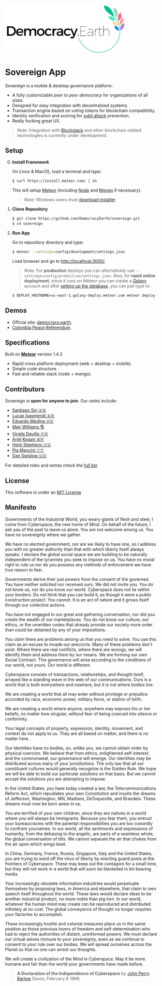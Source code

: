 <img src="public/images/democracy-earth.png" width="400" title="DemocracyEarth" style="text-align: center;">

# Sovereign App

Sovereign is a mobile & desktop governance platform.

  * A fully customizable _peer to peer democracy_ for organizations of all sizes.
  * Designed for easy integration with decentralized systems.
  * Transaction engine based on voting tokens for blockchain compatibility.
  * Identity verification and scoring for [sybil attack](https://www.microsoft.com/en-us/research/wp-content/uploads/2002/01/IPTPS2002.pdf) prevention.
  * Really fucking great UX.

  > _Note:_ Integration with [Blockstack](https://github.com/blockstack) and other blockchain related technologies is currently under development.

## Setup

0. **Install Framework**

    On Linux & MacOS, load a terminal and type:

    ```sh
    $ curl https://install.meteor.com/ | sh
    ```

    This will setup [Meteor](http://github.com/meteor/meteor) (including [Node](https://github.com/nodejs/node) and [Mongo](https://github.com/mongodb/mongo) if necessary).

    > _Note:_ Windows users must [download installer](https://www.meteor.com/install).

0. **Clone Repository**

    ```sh
    $ git clone https://github.com/DemocracyEarth/sovereign.git
    $ cd sovereign
    ```

0. **Run App**

    Go to repository directory and type:

    ```sh
    $ meteor --settings=config/development/settings.json
    ```

    Load browser and go to [http://localhost:3000/](http://localhost:3000/).

    > _Note:_ For **production** deploys you can alternatively use  `--settings=config/production/settings.json`.
    >Also, for **rapid online deployment**, since it runs on Meteor you can create a [Galaxy](galaxy.meteor.com) account and after [setting up the database](http://coderchronicles.org/2016/03/15/deploying-a-meteor-app-to-galaxy/), you can just type in:
    ```sh
    $ DEPLOY_HOSTNAME=us-east-1.galaxy-deploy.meteor.com meteor deploy yourserver.com --settings=config/production/settings.json
    ```

## Demos

* Official site: [democracy.earth](http://democracy.earth).
* [Colombia Peace Referendum](http://vota.plebiscitodigital.co).

## Specifications

Built on **[Meteor](https://www.meteor.com/)** version 1.4.2

* Rapid cross platform deployment (web + desktop + mobile).
* Simple code structure.
* Fast and reliable stack (node + mongo).

## Contributors

Sovereign is **open for anyone to join**. Our ranks include:

* [Santiago Siri 🇦🇷](http://github.com/santisiri)
* [Lucas Isasmendi 🇦🇷](https://github.com/LucasIsasmendi)
* [Eduardo Medina 🇻🇪](https://github.com/medied)
* [Mair Williams 🌎](https://github.com/mairwilliams)
* [Virgile Deville 🇫🇷](https://github.com/virgile-dev)
* [Ariel Kogan 🇧🇷](https://github.com/mairwilliams)
* [Herb Stephens 🇺🇸](http://github.com/herbstephens)
* [Pia Mancini 🇮🇹](https://github.com/piamancini)
* [Dan Swislow 🇺🇸](https://github.com/dswis)

For detailed roles and extras check the [full list](CONTRIBUTING.md).

## License

This software is under an [MIT License](LICENSE.md)

## Manifesto

Governments of the Industrial World, you weary giants of flesh and steel, I come from Cyberspace, the new home of Mind. On behalf of the future, I ask you of the past to leave us alone. You are not welcome among us. You have no sovereignty where we gather.

We have no elected government, nor are we likely to have one, so I address you with no greater authority than that with which liberty itself always speaks. I declare the global social space we are building to be naturally independent of the tyrannies you seek to impose on us. You have no moral right to rule us nor do you possess any methods of enforcement we have true reason to fear.

Governments derive their just powers from the consent of the governed. You have neither solicited nor received ours. We did not invite you. You do not know us, nor do you know our world. Cyberspace does not lie within your borders. Do not think that you can build it, as though it were a public construction project. You cannot. It is an act of nature and it grows itself through our collective actions.

You have not engaged in our great and gathering conversation, nor did you create the wealth of our marketplaces. You do not know our culture, our ethics, or the unwritten codes that already provide our society more order than could be obtained by any of your impositions.

You claim there are problems among us that you need to solve. You use this claim as an excuse to invade our precincts. Many of these problems don't exist. Where there are real conflicts, where there are wrongs, we will identify them and address them by our means. We are forming our own Social Contract. This governance will arise according to the conditions of our world, not yours. Our world is different.

Cyberspace consists of transactions, relationships, and thought itself, arrayed like a standing wave in the web of our communications. Ours is a world that is both everywhere and nowhere, but it is not where bodies live.

We are creating a world that all may enter without privilege or prejudice accorded by race, economic power, military force, or station of birth.

We are creating a world where anyone, anywhere may express his or her beliefs, no matter how singular, without fear of being coerced into silence or conformity.

Your legal concepts of property, expression, identity, movement, and context do not apply to us. They are all based on matter, and there is no matter here.

Our identities have no bodies, so, unlike you, we cannot obtain order by physical coercion. We believe that from ethics, enlightened self-interest, and the commonweal, our governance will emerge. Our identities may be distributed across many of your jurisdictions. The only law that all our constituent cultures would generally recognize is the Golden Rule. We hope we will be able to build our particular solutions on that basis. But we cannot accept the solutions you are attempting to impose.

In the United States, you have today created a law, the Telecommunications Reform Act, which repudiates your own Constitution and insults the dreams of Jefferson, Washington, Mill, Madison, DeToqueville, and Brandeis. These dreams must now be born anew in us.

You are terrified of your own children, since they are natives in a world where you will always be immigrants. Because you fear them, you entrust your bureaucracies with the parental responsibilities you are too cowardly to confront yourselves. In our world, all the sentiments and expressions of humanity, from the debasing to the angelic, are parts of a seamless whole, the global conversation of bits. We cannot separate the air that chokes from the air upon which wings beat.

In China, Germany, France, Russia, Singapore, Italy and the United States, you are trying to ward off the virus of liberty by erecting guard posts at the frontiers of Cyberspace. These may keep out the contagion for a small time, but they will not work in a world that will soon be blanketed in bit-bearing media.

Your increasingly obsolete information industries would perpetuate themselves by proposing laws, in America and elsewhere, that claim to own speech itself throughout the world. These laws would declare ideas to be another industrial product, no more noble than pig iron. In our world, whatever the human mind may create can be reproduced and distributed infinitely at no cost. The global conveyance of thought no longer requires your factories to accomplish.

These increasingly hostile and colonial measures place us in the same position as those previous lovers of freedom and self-determination who had to reject the authorities of distant, uninformed powers. We must declare our virtual selves immune to your sovereignty, even as we continue to consent to your rule over our bodies. We will spread ourselves across the Planet so that no one can arrest our thoughts.

We will create a civilization of the Mind in Cyberspace. May it be more humane and fair than the world your governments have made before.

>**A Declaration of the Independence of Cyberspace**
>by [John Perry Barlow](https://www.eff.org/es/cyberspace-independence)
>Davos, February 8 1996.
